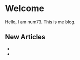 # Welcome

Hello, I am num73. This is me blog.

## New Articles

- <a href="CXL-feature.md"></a>
- <a href="Pond-CXL-Based-Memory-Pooling-Systems-for-Cloud-Platforms.md"></a>
